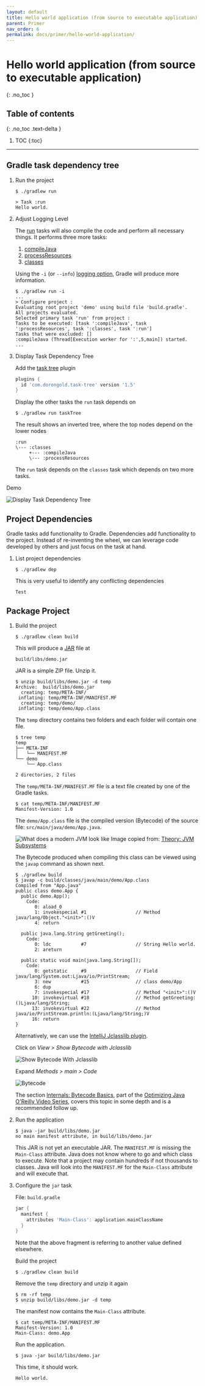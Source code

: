```yaml
---
layout: default
title: Hello world application (from source to executable application)
parent: Primer
nav_order: 6
permalink: docs/primer/hello-world-application/
---
```


# Hello world application (from source to executable application)
{: .no_toc }

## Table of contents
{: .no_toc .text-delta }

1. TOC
{:toc}

---

## Gradle task dependency tree

1. Run the project

   ```console
   $ ./gradlew run

   > Task :run
   Hello world.
   ```

1. Adjust Logging Level

   The [run](https://docs.gradle.org/current/userguide/command_line_interface.html#running_applications) tasks will also compile the code and perform all necessary things.  It performs three more tasks:

   1. [compileJava](https://docs.gradle.org/current/userguide/java_plugin.html#sec:java_tasks)
   1. [processResources](https://docs.gradle.org/current/userguide/java_plugin.html#sec:java_tasks)
   1. [classes](https://docs.gradle.org/current/userguide/java_plugin.html#sec:java_tasks)

   Using the `-i` (or `--info`) [logging option](https://docs.gradle.org/current/userguide/logging.html#logging), Gradle will produce more information.

   ```console
   $ ./gradlew run -i
   ...
   > Configure project :
   Evaluating root project 'demo' using build file 'build.gradle'.
   All projects evaluated.
   Selected primary task 'run' from project :
   Tasks to be executed: [task ':compileJava', task ':processResources', task ':classes', task ':run']
   Tasks that were excluded: []
   :compileJava (Thread[Execution worker for ':',5,main]) started.
   ...
   ```

1. Display Task Dependency Tree

   Add the [task tree](https://plugins.gradle.org/plugin/com.dorongold.task-tree) plugin

   ```groovy
   plugins {
     id 'com.dorongold.task-tree' version '1.5'
   }
   ```

   Display the other tasks the `run` task depends on

   ```console
   $ ./gradlew run taskTree
   ```

   The result shows an inverted tree, where the top nodes depend on the lower nodes

   ```console
   :run
   \--- :classes
        +--- :compileJava
        \--- :processResources
   ```

   The `run` task depends on the `classes` task which depends on two more tasks.

Demo

![Display Task Dependency Tree]({{site.baseurl}}/assets/gifs/Display-Task-Dependency-Tree.gif)

## Project Dependencies

Gradle tasks add functionality to Gradle.  Dependencies add functionality to the project.  Instead of re-inventing the wheel, we can leverage code developed by others and just focus on the task at hand.

1. List project dependencies

   ```console
   $ ./gradlew dep
   ```

   This is very useful to identify any conflicting dependencies

   ```console
   Test
   ```

## Package Project

1. Build the project

   ```console
   $ ./gradlew clean build
   ```

   This will produce a [JAR](https://docs.oracle.com/javase/8/docs/technotes/guides/jar/jarGuide.html) file at

   ```console
   build/libs/demo.jar
   ```

   JAR is a simple ZIP file.  Unzip it.

   ```console
   $ unzip build/libs/demo.jar -d temp
   Archive:  build/libs/demo.jar
     creating: temp/META-INF/
    inflating: temp/META-INF/MANIFEST.MF
     creating: temp/demo/
    inflating: temp/demo/App.class
   ```

   The `temp` directory contains two folders and each folder will contain one file.

   ```console
   $ tree temp
   temp
   ├── META-INF
   │   └── MANIFEST.MF
   └── demo
       └── App.class

   2 directories, 2 files
   ```

   The `temp/META-INF/MANIFEST.MF` file is a text file created by one of the Gradle tasks.

   ```console
   $ cat temp/META-INF/MANIFEST.MF
   Manifest-Version: 1.0
   ```

   The `demo/App.class` file is the compiled version (Bytecode) of the source file: `src/main/java/demo/App.java`.

   ![What does a modern JVM look like]({{site.baseurl}}/assets/images/What-does-a-modern-JVM-look-like.png)
   Image copied from: [Theory: JVM Subsystems](https://learning.oreilly.com/videos/optimizing-java/9781492044673/9781492044673-video323884)

   The Bytecode produced when compiling this class can be viewed using the `javap` command as shown next.

   ```console
   $ ./gradlew build
   $ javap -c build/classes/java/main/demo/App.class
   Compiled from "App.java"
   public class demo.App {
     public demo.App();
       Code:
          0: aload_0
          1: invokespecial #1                  // Method java/lang/Object."<init>":()V
          4: return

     public java.lang.String getGreeting();
       Code:
          0: ldc           #7                  // String Hello world.
          2: areturn

     public static void main(java.lang.String[]);
       Code:
          0: getstatic     #9                  // Field java/lang/System.out:Ljava/io/PrintStream;
          3: new           #15                 // class demo/App
          6: dup
          7: invokespecial #17                 // Method "<init>":()V
         10: invokevirtual #18                 // Method getGreeting:()Ljava/lang/String;
         13: invokevirtual #22                 // Method java/io/PrintStream.println:(Ljava/lang/String;)V
         16: return
   }
   ```

   Alternatively, we can use the [IntelliJ Jclasslib plugin](https://plugins.jetbrains.com/plugin/9248-jclasslib-Bytecode-viewer).

   Click on _View > Show Bytecode with Jclasslib_

   ![Show Bytecode With Jclasslib]({{site.baseurl}}/assets/images/Show-Bytecode-With-Jclasslib.png)

   Expand _Methods > main > Code_

   ![Bytecode]({{site.baseurl}}/assets/images/App-Main-Method-Bytecode.png)

   The section [Internals: Bytecode Basics](https://learning.oreilly.com/videos/optimizing-java/9781492044673/9781492044673-video323889), part of the [Optimizing Java O'Reilly Video Series](https://learning.oreilly.com/videos/optimizing-java/9781492044673), covers this topic in some depth and is a recommended follow up.

1. Run the application

   ```console
   $ java -jar build/libs/demo.jar
   no main manifest attribute, in build/libs/demo.jar
   ```

   This JAR is not yet an executable JAR.  The `MANIFEST.MF` is missing the `Main-Class` attribute.  Java does not know where to go and which class to execute.  Note that a project may contain hundreds if not thousands to classes.  Java will look into the `MANIFEST.MF` for the `Main-Class` attribute and will execute that.

1. Configure the `jar` task

   File: `build.gradle`

   ```groovy
   jar {
     manifest {
       attributes 'Main-Class': application.mainClassName
     }
   }
   ```

   Note that the above fragment is referring to another value defined elsewhere.

   Build the project

   ```console
   $ ./gradlew clean build
   ```

   Remove the `temp` directory and unzip it again

   ```console
   $ rm -rf temp
   $ unzip build/libs/demo.jar -d temp
   ```

   The manifest now contains the `Main-Class` attribute.

   ```console
   $ cat temp/META-INF/MANIFEST.MF
   Manifest-Version: 1.0
   Main-Class: demo.App
   ```

   Run the application.

   ```console
   $ java -jar build/libs/demo.jar
   ```

   This time, it should work.

   ```console
   Hello world.
   ```

